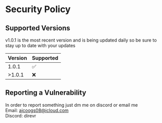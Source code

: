 # Security Policy

## Supported Versions

v1.0.1 is the most recent version and is being updated daily so be sure to stay up to date with your updates

| Version | Supported          |
| ------- | ------------------ |
| 1.0.1   | :white_check_mark: |
| >1.0.1   | :x:                |


## Reporting a Vulnerability

In order to report something just dm me on discord or email me <br>
Email: ajcoogs08@icloud.com
<br>
Discord: direvr
